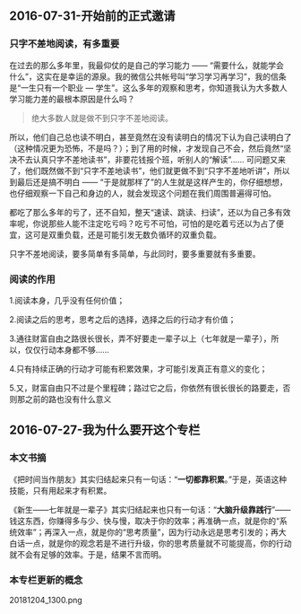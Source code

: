
## 2016-07-31-开始前的正式邀请


### 只字不差地阅读，有多重要

在过去的那么多年里，我最仰仗的是自己的学习能力 —— “需要什么，就能学会什么”，这实在是幸运的源泉。我的微信公共帐号叫“学习学习再学习”，我的信条是“一生只有一个职业 — 学生”。这么多年的观察和思考，你知道我认为大多数人学习能力差的最根本原因是什么吗？

> 绝大多数人就是做不到只字不差地阅读。

所以，他们自己总也读不明白，甚至竟然在没有读明白的情况下认为自己读明白了（这种情况更为恐怖，不是吗？）；到了用的时候，才发现自己不会，然后竟然“坚决不去认真只字不差地读书”，非要花钱报个班，听别人的“解读”…… 可问题又来了，他们既然做不到“只字不差地读书”，他们就更做不到“只字不差地听讲”，所以到最后还是搞不明白 —— “于是就那样了”的人生就是这样产生的，你仔细想想，也仔细观察一下自己和身边的人，就会发现这个问题在我们周围普遍得可怕。

都吃了那么多年的亏了，还不自知，整天“速读、跳读、扫读”，还以为自己多有效率呢，你说那些人能不注定吃亏吗？吃亏不可怕，可怕的是吃着亏还以为占了便宜，这可是双重负载，还是可能引发无数负循环的双重负载。

只字不差地阅读，要多简单有多简单，与此同时，要多重要就有多重要。


### 阅读的作用

1.阅读本身，几乎没有任何价值；

2.阅读之后的思考，思考之后的选择，选择之后的行动才有价值；

3.通往财富自由之路很长很长，弄不好要走一辈子以上（七年就是一辈子），所以，仅仅行动本身都不够……

4.只有持续正确的行动才可能有积累效果，才可能引发真正有意义的变化；

5.又，财富自由只不过是个里程碑；路过它之后，你依然有很长很长的路要走，否则那之前的路也没有什么意义


## 2016-07-27-我为什么要开这个专栏

### 本文书摘

《把时间当作朋友》其实归结起来只有一句话：“**一切都靠积累**。”于是，英语这种技能，只有用起来才有积累。

《新生——七年就是一辈子》其实归结起来也只有一句话：“**大脑升级靠践行**”——钱这东西，你赚得多与少、快与慢，取决于你的效率；再准确一点，就是你的“系统效率”；再深入一点，就是你的“思考质量”，因为行动永远是思考引发的；再大白话一点，就是你的观念若是不进行升级，你的思考质量就不可能提高，你的行动就不会有足够的效率。于是，结果不言而明。



### 本专栏更新的概念

20181204_1300.png









